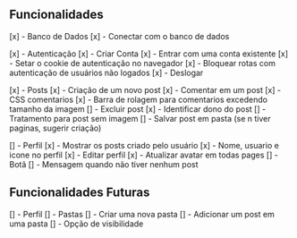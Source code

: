 ## Funcionalidades

[x] - Banco de Dados
    [x] - Conectar com o banco de dados

[x] - Autenticação
    [x] - Criar Conta
    [x] - Entrar com uma conta existente
        [x] - Setar o cookie de autenticação no navegador
    [x] - Bloquear rotas com autenticação de usuários não logados
    [x] - Deslogar

[x] - Posts
    [x] - Criação de um novo post
    [x] - Comentar em um post
        [x] - CSS comentarios
        [x] - Barra de rolagem para comentarios excedendo tamanho da imagem
    [] - Excluir post
    [x] - Identificar dono do post
    [] - Tratamento para post sem imagem
    [] - Salvar post em pasta (se n tiver paginas, sugerir criação)

[] - Perfil
    [x] - Mostrar os posts criado pelo usuário
    [x] - Nome, usuario e icone no perfil
    [x] -  Editar perfil
    [x] - Atualizar avatar em todas pages
    [] - Botã 
    [] - Mensagem quando não tiver nenhum post


## Funcionalidades Futuras

[] - Perfil
    [] - Pastas
        [] - Criar uma nova pasta
        [] - Adicionar um post em uma pasta
        [] - Opção de visibilidade